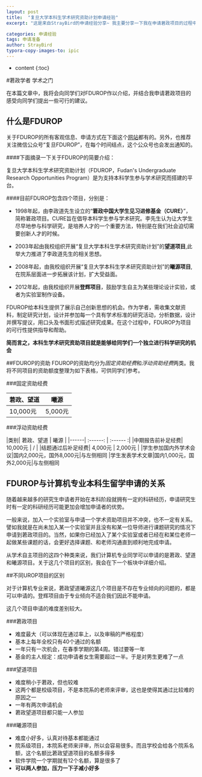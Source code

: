 ```yaml
---
layout: post
title:  "复旦大学本科生学术研究资助计划申请经验"
excerpt: "这是来自StrayBird的申请经验分享~ 我主要分享一下我在申请莙政项目的过程中的经验"

categories: 申请经验
tags: 申请准备
author: StrayBird
typora-copy-images-to: ipic
---
```


* content
{:toc}

#莙政学者 学术之门

在本篇文章中，我将会向同学们对FDUROP作以介绍，并结合我申请莙政项目的感受向同学们提出一些可行的建议。

## 什么是FDUROP

关于FDUROP的所有客观信息、申请方式在下面这个[网站](http://www.fdurop.fudan.edu.cn)都有的。另外，也推荐关注微信公众号“复旦FDUROP”，在每个时间结点，这个公众号也会发出通知的。

####下面摘录一下关于FDUROP的简要介绍：

复旦大学本科生学术研究资助计划（FDUROP，Fudan's Undergraduate Research Opportunities Program）是为支持本科学生参与学术研究而搭建的平台。

####目前FDUROP包含四个项目，分别是：

 - 1998年起，由李政道先生设立的“**䇹政中国大学生见习进修基金（CURE）**”，简称䇹政项目。CURE旨在倡导本科学生参与学术研究。李先生认为让大学生尽早地参与科学研究，是培养人才的一个重要方法，特别是在我们社会迫切需要创新人才的时候。

 - 2003年起由我校组织开展“复旦大学本科生学术研究资助计划”的**望道项目**,此举大力推进了李政道先生的相关思想。
 
 - 2008年起，由我校组织开展“复旦大学本科生学术研究资助计划”的**曦源项目**,在院系层面进一步拓展该计划，扩大受益面。
         
 - 2012年起，由我校组织开展**登辉项目**，鼓励学生自主为某些理论设计实验，或者为实验室制作设备。
        
 FDUROP给本科生提供了展示自己创新思想的机会。作为学者，需收集文献资料，制定研究计划，设计并参加每一个具有学术标准的研究活动，分析数据，设计并撰写提议，用口头及书面形式描述研究成果。在这个过程中，FDUROP为项目的可行性提供指导和帮助。

**简而言之，本科生学术研究资助项目就是能够给同学们一个独立进行科学研究的机会**

##FDUROP的资助
FDUROP的资助均分为*固定资助经费*和*浮动资助经费*两类。我将不同项目的资助额度整理为如下表格，可供同学们参考。

###固定资助经费

| 莙政、望道 | 曦源 | 
| ------ | ------ |
| 10,000元 | 5,000元 |

###浮动资助经费

|类别| 莙政、望道 | 曦源 | 
|------| :------: | :------ :|
|中期报告前补足经费| 10,000元 | / |
|结题通过后补足经费| 4,000元 | 2,000元 |
|学生参加国内外学术会议|国内2,000元，国外8,000元|与左侧相同
|学生发表学术文章|国内1,000元，国外2,000元|与左侧相同

## FDUROP与计算机专业本科生留学申请的关系
随着越来越多的研究生申请者开始在本科阶段就拥有一定的科研经历，申请研究生时有一定的科研经历可能更加会增加申请者的优势。

一般来说，加入一个实验室与申请一个学术资助项目并不冲突，也不一定有关系。譬如我就是在尚未加入某一个实验室并且没有和某一位导师进行课题研究的情况下申请到莙政项目的。当然，如果你已经加入了某个实验室或者已经在和某位老师一起做某些课题的话，会更好选择课题、和老师沟通直到顺利地完成申请。

从学术自主项目的这四个种类来说，我们计算机专业同学可以申请的是莙政、望道和曦源项目。关于这几个项目的区别，我会在下一个板块中详细介绍。

##不同UROP项目的区别

对于计算机专业来说，莙政望道曦源这几个项目是不存在专业倾向的问题的，都是可以申请的。登辉项目由于专业倾向不适合我们因此不能申请。

这几个项目申请的难度差别较大。

###莙政项目
- 难度最大（可以体现在通过率上，以及审稿的严格程度）
- 基本上每年全校只有40个通过的名额
- 一年只有一次机会，在春季学期的第4周。错过要等一年
- 基金的主人规定：成功申请者女生需要超过一半。于是对男生更难了一点

###望道项目

- 难度稍小于莙政，但也较难
- 这两个都是校级项目，不是本院系的老师来评审，这也是使得其通过比较难的原因之一
- 一年有两次申请机会
- 莙政望道项目都只能一人参加

###曦源项目

- 难度小好多，认真对待基本都能通过
- 院系级项目，本院系老师来评审，所以会容易很多。而且学校会给各个院系名额，这个名额比莙政望道项目的名额多得多
- 软件学院一个学期就有12个名额，算是很多了
- **可以两人参加，压力一下子减小好多**
